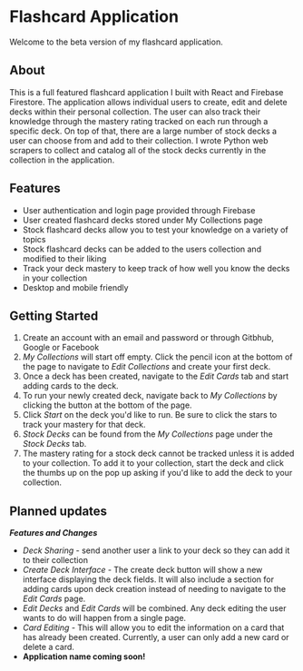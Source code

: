# Flashcard Application

Welcome to the beta version of my flashcard application.


## About

This is a full featured flashcard application I built with React and Firebase Firestore. The application allows individual users to create, edit and delete decks within their personal collection. The user can also track their knowledge through the mastery rating tracked on each run through a specific deck. On top of that, there are a large number of stock decks a user can choose from and add to their collection. I wrote Python web scrapers to collect and catalog all of the stock decks currently in the collection in the application.

## Features

* User authentication and login page provided through Firebase
* User created flashcard decks stored under My Collections page
* Stock flashcard decks allow you to test your knowledge on a variety of topics
* Stock flashcard decks can be added to the users collection and modified to their liking
* Track your deck mastery to keep track of how well you know the decks in your collection
* Desktop and mobile friendly

## Getting Started

1. Create an account with an email and password or through Gitbhub, Google or Facebook
2. *My Collections* will start off empty. Click the pencil icon at the bottom of the page to navigate to *Edit Collections* and create your first deck.
3. Once a deck has been created, navigate to the *Edit Cards* tab and start adding cards to the deck.
4. To run your newly created deck, navigate back to *My Collections* by clicking the button at the bottom of the page. 
5. Click *Start* on the deck you'd like to run. Be sure to click the stars to track your mastery for that deck.
6. *Stock Decks* can be found from the *My Collections* page under the *Stock Decks* tab.
7. The mastery rating for a stock deck cannot be tracked unless it is added to your collection. To add it to your collection, start the deck and click the thumbs up on the pop up asking if you'd like to add the deck to your collection.

## Planned updates

***Features and Changes***
* *Deck Sharing* - send another user a link to your deck so they can add it to their collection
* *Create Deck Interface* - The create deck button will show a new interface displaying the deck fields. It will also include a section for adding cards upon deck creation instead of needing to navigate to the *Edit Cards* page.
* *Edit Decks* and *Edit Cards* will be combined. Any deck editing the user wants to do will happen from a single page.
* *Card Editing* - This will allow you to edit the information on a card that has already been created. Currently, a user can only add a new card or delete a card.
* **Application name coming soon!**
